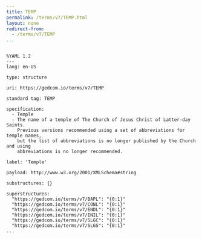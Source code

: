 ```yaml
---
title: TEMP
permalink: /terms/v7/TEMP.html
layout: none
redirect-from:
  - /terms/v7/TEMP
...
```


```

%YAML 1.2
---
lang: en-US

type: structure

uri: https://gedcom.io/terms/v7/TEMP

standard tag: TEMP

specification:
  - Temple
  - The name of a temple of The Church of Jesus Christ of Latter-day Saints.
    Previous versions recommended using a set of abbreviations for temple names,
    but the list of abbreviations is no longer published by the Church and using
    abbreviations is no longer recommended.

label: 'Temple'

payload: http://www.w3.org/2001/XMLSchema#string

substructures: {}

superstructures:
  "https://gedcom.io/terms/v7/BAPL": "{0:1}"
  "https://gedcom.io/terms/v7/CONL": "{0:1}"
  "https://gedcom.io/terms/v7/ENDL": "{0:1}"
  "https://gedcom.io/terms/v7/INIL": "{0:1}"
  "https://gedcom.io/terms/v7/SLGC": "{0:1}"
  "https://gedcom.io/terms/v7/SLGS": "{0:1}"
...

```
